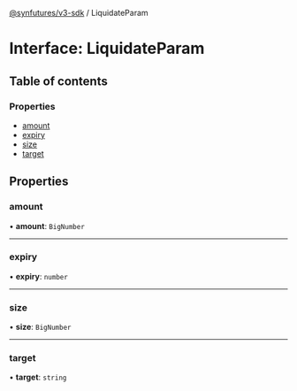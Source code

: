 [@synfutures/v3-sdk](../README.md) / LiquidateParam

# Interface: LiquidateParam

## Table of contents

### Properties

- [amount](LiquidateParam.md#amount)
- [expiry](LiquidateParam.md#expiry)
- [size](LiquidateParam.md#size)
- [target](LiquidateParam.md#target)

## Properties

### amount

• **amount**: `BigNumber`

___

### expiry

• **expiry**: `number`

___

### size

• **size**: `BigNumber`

___

### target

• **target**: `string`
